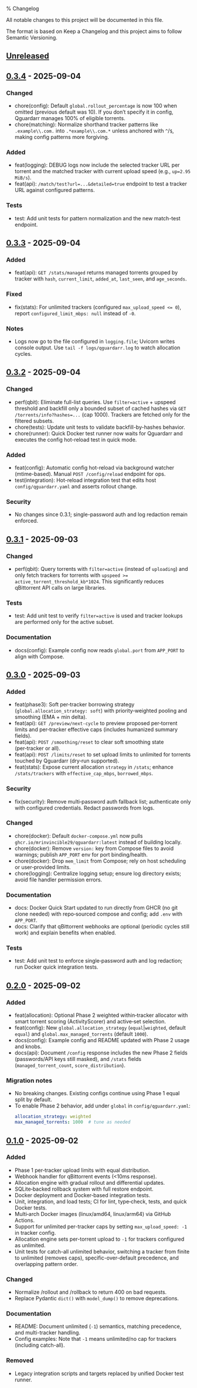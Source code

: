 % Changelog

All notable changes to this project will be documented in this file.

The format is based on Keep a Changelog and this project aims to follow Semantic Versioning.

## [Unreleased]

## [0.3.4] - 2025-09-04
### Changed
- chore(config): Default `global.rollout_percentage` is now 100 when omitted (previous default was 10). If you don’t specify it in config, Qguardarr manages 100% of eligible torrents.
- chore(matching): Normalize shorthand tracker patterns like `.example\\.com.` into `.*example\\.com.*` unless anchored with `^`/`$`, making config patterns more forgiving.

### Added
- feat(logging): DEBUG logs now include the selected tracker URL per torrent and the matched tracker with current upload speed (e.g., `up=2.95 MiB/s`).
- feat(api): `/match/test?url=...&detailed=true` endpoint to test a tracker URL against configured patterns.

### Tests
- test: Add unit tests for pattern normalization and the new match-test endpoint.

## [0.3.3] - 2025-09-04
### Added
- feat(api): `GET /stats/managed` returns managed torrents grouped by tracker with `hash`, `current_limit`, `added_at`, `last_seen`, and `age_seconds`.

### Fixed
- fix(stats): For unlimited trackers (configured `max_upload_speed <= 0`), report `configured_limit_mbps: null` instead of `-0`.

### Notes
- Logs now go to the file configured in `logging.file`; Uvicorn writes console output. Use `tail -f logs/qguardarr.log` to watch allocation cycles.

## [0.3.2] - 2025-09-04
### Changed
- perf(qbit): Eliminate full-list queries. Use `filter=active` + upspeed threshold and backfill only a bounded subset of cached hashes via `GET /torrents/info?hashes=...` (cap 1000). Trackers are fetched only for the filtered subsets.
- chore(tests): Update unit tests to validate backfill-by-hashes behavior.
- chore(runner): Quick Docker test runner now waits for Qguardarr and executes the config hot-reload test in quick mode.

### Added
- feat(config): Automatic config hot-reload via background watcher (mtime-based). Manual `POST /config/reload` endpoint for ops.
- test(integration): Hot-reload integration test that edits host `config/qguardarr.yaml` and asserts rollout change.

### Security
- No changes since 0.3.1; single-password auth and log redaction remain enforced.


## [0.3.1] - 2025-09-03
### Changed
- perf(qbit): Query torrents with `filter=active` (instead of `uploading`) and only fetch trackers for torrents with `upspeed >= active_torrent_threshold_kb*1024`. This significantly reduces qBittorrent API calls on large libraries.

### Tests
- test: Add unit test to verify `filter=active` is used and tracker lookups are performed only for the active subset.

### Documentation
- docs(config): Example config now reads `global.port` from `APP_PORT` to align with Compose.

## [0.3.0] - 2025-09-03
### Added
- feat(phase3): Soft per‑tracker borrowing strategy (`global.allocation_strategy: soft`) with priority‑weighted pooling and smoothing (EMA + min delta).
- feat(api): `GET /preview/next-cycle` to preview proposed per‑torrent limits and per‑tracker effective caps (includes humanized summary fields).
- feat(api): `POST /smoothing/reset` to clear soft smoothing state (per‑tracker or all).
- feat(api): `POST /limits/reset` to set upload limits to unlimited for torrents touched by Qguardarr (dry‑run supported).
- feat(stats): Expose current allocation `strategy` in `/stats`; enhance `/stats/trackers` with `effective_cap_mbps`, `borrowed_mbps`.

### Security
- fix(security): Remove multi‑password auth fallback list; authenticate only with configured credentials. Redact passwords from logs.

### Changed
- chore(docker): Default `docker-compose.yml` now pulls `ghcr.io/mrinvincible29/qguardarr:latest` instead of building locally.
- chore(docker): Remove `version:` key from Compose files to avoid warnings; publish `APP_PORT` env for port binding/health.
- chore(docker): Drop `mem_limit` from Compose; rely on host scheduling or user‑provided limits.
- chore(logging): Centralize logging setup; ensure log directory exists; avoid file handler permission errors.

### Documentation
- docs: Docker Quick Start updated to run directly from GHCR (no git clone needed) with repo‑sourced compose and config; add `.env` with `APP_PORT`.
- docs: Clarify that qBittorrent webhooks are optional (periodic cycles still work) and explain benefits when enabled.

### Tests
- test: Add unit test to enforce single‑password auth and log redaction; run Docker quick integration tests.

## [0.2.0] - 2025-09-02
### Added
- feat(allocation): Optional Phase 2 weighted within‑tracker allocator with smart torrent scoring (ActivityScorer) and active‑set selection.
- feat(config): New `global.allocation_strategy` (`equal`|`weighted`, default `equal`) and `global.max_managed_torrents` (default `1000`).
- docs(config): Example config and README updated with Phase 2 usage and knobs.
- docs(api): Document `/config` response includes the new Phase 2 fields (passwords/API keys still masked), and `/stats` fields (`managed_torrent_count`, `score_distribution`).

### Migration notes
- No breaking changes. Existing configs continue using Phase 1 equal split by default.
- To enable Phase 2 behavior, add under `global` in `config/qguardarr.yaml`:
  ```yaml
  allocation_strategy: weighted
  max_managed_torrents: 1000  # tune as needed
  ```

## [0.1.0] - 2025-09-02
### Added
- Phase 1 per‑tracker upload limits with equal distribution.
- Webhook handler for qBittorrent events (<10ms response).
- Allocation engine with gradual rollout and differential updates.
- SQLite‑backed rollback system with full restore endpoint.
- Docker deployment and Docker‑based integration tests.
- Unit, integration, and load tests; CI for lint, type‑check, tests, and quick Docker tests.
- Multi‑arch Docker images (linux/amd64, linux/arm64) via GitHub Actions.
- Support for unlimited per-tracker caps by setting `max_upload_speed: -1` in tracker config.
- Allocation engine sets per-torrent upload to `-1` for trackers configured as unlimited.
- Unit tests for catch-all unlimited behavior, switching a tracker from finite to unlimited (removes caps), specific-over-default precedence, and overlapping pattern order.

### Changed
- Normalize /rollout and /rollback to return 400 on bad requests.
- Replace Pydantic `dict()` with `model_dump()` to remove deprecations.

### Documentation
- README: Document unlimited (`-1`) semantics, matching precedence, and multi-tracker handling.
- Config examples: Note that `-1` means unlimited/no cap for trackers (including catch-all).

### Removed
- Legacy integration scripts and targets replaced by unified Docker test runner.

[Unreleased]: https://github.com/mrInvincible29/Qguardarr/compare/v0.3.4...HEAD
[0.3.4]: https://github.com/mrInvincible29/Qguardarr/releases/tag/v0.3.4
[0.3.3]: https://github.com/mrInvincible29/Qguardarr/releases/tag/v0.3.3
[0.3.2]: https://github.com/mrInvincible29/Qguardarr/releases/tag/v0.3.2
[0.3.1]: https://github.com/mrInvincible29/Qguardarr/releases/tag/v0.3.1
[0.3.0]: https://github.com/mrInvincible29/Qguardarr/releases/tag/v0.3.0
[0.2.0]: https://github.com/mrInvincible29/Qguardarr/releases/tag/v0.2.0
[0.1.0]: https://github.com/mrInvincible29/Qguardarr/releases/tag/v0.1.0
